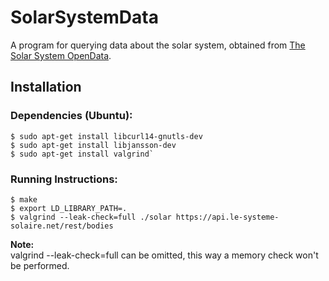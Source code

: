 # SolarSystemData
A program for querying data about the solar system, obtained from [The Solar System OpenData](https://api.le-systeme-solaire.net/en/).

## Installation

### Dependencies (Ubuntu):
```shell script
$ sudo apt-get install libcurl14-gnutls-dev
$ sudo apt-get install libjansson-dev
$ sudo apt-get install valgrind`
```

### Running Instructions:
```shell script
$ make
$ export LD_LIBRARY_PATH=.
$ valgrind --leak-check=full ./solar https://api.le-systeme-solaire.net/rest/bodies
```

**Note:**  
valgrind --leak-check=full can be omitted, this way a memory check won't be performed.
